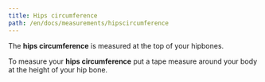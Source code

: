```yaml
---
title: Hips circumference
path: /en/docs/measurements/hipscircumference
---
```


The **hips circumference** is measured at the top of your hipbones.

To measure your **hips circumference** put a tape measure around your body at the height of your hip bone.
